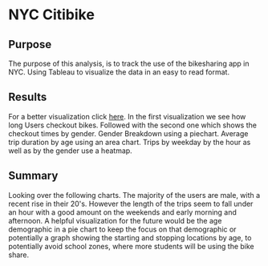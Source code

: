 # NYC Citibike

## Purpose
The purpose of this analysis, is to track the use of the bikesharing app in NYC. Using Tableau to visualize the data in an easy to read format.

## Results
For a better visualization click [here](https://public.tableau.com/app/profile/pascal2532/viz/NYCCitibike_16466290303570/NYCCitibike). In the first visualization we see how long Users checkout bikes. Followed with the second one which shows the checkout times by gender. Gender Breakdown using a piechart. Average trip duration by age using an area chart. Trips by weekday by the hour as well as by the gender use a heatmap.

## Summary
Looking over the following charts. The majority of the users are male, with a recent rise in their 20's. However the length of the trips seem to fall under an hour with a good amount on the weekends and early morning and afternoon. A helpful visualization for the future would be the age demographic in a pie chart to keep the focus on that demographic or potentially a graph showing the starting and stopping locations by age, to potentially avoid school zones, where more students will be using the bike share.
